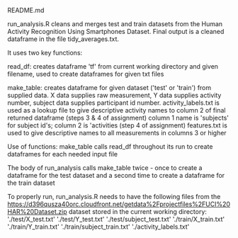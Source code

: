 README.md

run_analysis.R cleans and merges test and train datasets from the Human Activity Recognition Using Smartphones Dataset.
Final output is a cleaned dataframe in the file tidy_averages.txt.

It uses two key functions:

read_df:
creates dataframe 'tf' from current working directory and given filename, used to create dataframes for given txt files

make_table:
creates dataframe for given dataset ('test' or 'train') from supplied data. 
X data supplies raw measurement, Y data supplies activity number, subject data supplies participant id number.
activity_labels.txt is used as a lookup file to give descriptive activity names to column 2 of final returned dataframe (steps 3 & 4 of assignment)
column 1 name is 'subjects' for subject id's; column 2 is 'activities (step 4 of assignment)
features.txt is used to give descriptive names to all measurements in columns 3 or higher 


Use of functions:
make_table calls read_df throughout its run to create dataframes for each needed input file

The body of run_analysis calls make_table twice - once to create a dataframe for the test dataset and a second time to create a dataframe for the train dataset


To properly run, run_analysis.R needs to have the following files from the https://d396qusza40orc.cloudfront.net/getdata%2Fprojectfiles%2FUCI%20HAR%20Dataset.zip dataset stored in the current working directory:
'./test/X_test.txt'
'./test/Y_test.txt'
'./test/subject_test.txt'
'./train/X_train.txt'
'./train/Y_train.txt'
'./train/subject_train.txt'
'./activity_labels.txt'